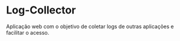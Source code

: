 # Log-Collector
 Aplicação web com o objetivo de coletar logs de outras aplicações e facilitar o acesso.
